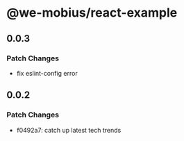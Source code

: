 # @we-mobius/react-example

## 0.0.3

### Patch Changes

- fix eslint-config error

## 0.0.2

### Patch Changes

- f0492a7: catch up latest tech trends
